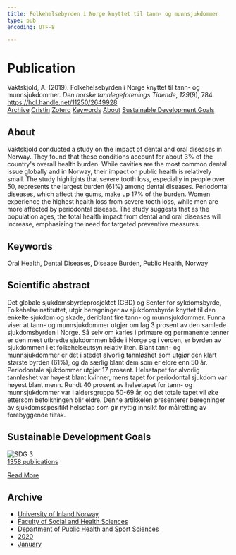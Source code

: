 ```yaml
---
title: Folkehelsebyrden i Norge knyttet til tann- og munnsjukdommer
type: pub
encoding: UTF-8

---
```

<h1>Publication</h1>
<article id="csl-bib-container-A8JSXQYA" class="csl-bib-container">
  <div class="csl-bib-body"> <div class="csl-entry">Vaktskjold, A. (2019). Folkehelsebyrden i Norge knyttet til tann- og munnsjukdommer. <i>Den norske tannlegeforenings Tidende</i>, <i>129</i>(9), 784. <a href="https://hdl.handle.net/11250/2649928">https://hdl.handle.net/11250/2649928</a></div> </div>
  <div class="csl-bib-buttons">
    <a href="#taxonomy-article-A8JSXQYA" alt="archive" class="csl-bib-button">Archive</a>
    <a href="https://app.cristin.no/results/show.jsf?id=1781762" alt="Cristin" class="csl-bib-button">Cristin</a>
    <a href="http://zotero.org/groups/5881554/items/A8JSXQYA" alt="Zotero" class="csl-bib-button">Zotero</a>
    <a href="#keywords-article-A8JSXQYA" alt="keywords" class="csl-bib-button">Keywords</a>
    <a href="#about-article-A8JSXQYA" alt="about_pub" class="csl-bib-button">About</a>
    <a href="#sdg-article-A8JSXQYA" alt="sdg" class="csl-bib-button">Sustainable Development Goals</a>
  </div>
  <div id="csl-bib-meta-container-A8JSXQYA"></div>
</article>
<div id="csl-bib-meta-A8JSXQYA" class="csl-bib-meta">
  <article id="about-article-A8JSXQYA" class="about_pub-article">
    <h1>About</h1>
    Vaktskjold conducted a study on the impact of dental and oral diseases in Norway. They found that these conditions account for about 3% of the country's overall health burden. While cavities are the most common dental issue globally and in Norway, their impact on public health is relatively small. The study highlights that severe tooth loss, especially in people over 50, represents the largest burden (61%) among dental diseases. Periodontal diseases, which affect the gums, make up 17% of the burden. Women experience the highest health loss from severe tooth loss, while men are more affected by periodontal disease. The study suggests that as the population ages, the total health impact from dental and oral diseases will increase, emphasizing the need for targeted preventive measures.
  </article>
  <article id="keywords-article-A8JSXQYA" class="keywords-article">
    <h1>Keywords</h1>
    Oral Health, Dental Diseases, Disease Burden, Public Health, Norway
  </article>
  <article id="abstract-article-A8JSXQYA" class="abstract-article">
    <h1>Scientific abstract</h1>
    Det globale sjukdomsbyrdeprosjektet (GBD) og Senter for sykdomsbyrde, Folkehelseinstituttet, utgir beregninger av sjukdomsbyrde knyttet til den enkelte sjukdom og skade, deriblant fire tann- og munnsjukdommer. Funna viser at tann- og munnsjukdommer utgjør om lag 3 prosent av den samlede sjukdomsbyrden i Norge. Så selv om karies i primære og permanente tenner er den mest utbredte sjukdommen både i Norge og i verden, er byrden av sjukdommen i et folkehelseutsyn relativ liten. Blant tann- og munnsjukdommer er det i stedet alvorlig tannløshet som utgjør den klart største byrden (61%), og da særlig blant dem som er eldre enn 50 år. Periodontale sjukdommer utgjør 17 prosent. Helsetapet for alvorlig tannløshet var høyest blant kvinner, mens tapet for periodontal sjukdom var høyest blant menn. Rundt 40 prosent av helsetapet for tann- og munnsjukdommer var i aldersgruppa 50-69 år, og det totale tapet vil øke ettersom befolkningen blir eldre. Denne artikkelen presenterer beregninger av sjukdomsspesifikt helsetap som gir nyttig innsikt for målretting av forebyggende tiltak.
  </article>
  <article id="sdg-article-A8JSXQYA" class="sdg-article">
    <h1>Sustainable Development Goals</h1>
    <div class="sdg-container"><div id="sdg3" class="sdg">
        <img src="{{< params subfolder >}}images/sdg/sdg03_en.png" class="image" alt="SDG 3">
        <div class="sdg-overlay">
          <a href="/en/archive/?key=?sdg=3#archive" class="sdg-publication-count"><span>1358</span> publications</a>
          <p><a href="https://sdgs.un.org/goals/goal3" class="sdg-read-more">Read More</a></p>
        </div>
      </div></div>
  </article>
  <article id="taxonomy-article-A8JSXQYA" class="taxonomy-article">
    <h1>Archive</h1>
    <ul>
      <li>
        <a href="/en/archive/?key=3DCRN523">University of Inland Norway</a>
      </li>
      <li>
        <a href="/en/archive/?key=IDKFS3MX">Faculty of Social and Health Sciences</a>
      </li>
      <li>
        <a href="/en/archive/?key=FJXE3Z8X">Department of Public Health and Sport Sciences</a>
      </li>
      <li>
        <a href="/en/archive/?key=6ZJPMG9D">2020</a>
      </li>
      <li>
        <a href="/en/archive/?key=VMNMBFHC">January</a>
      </li>
    </ul>
  </article>
</div>
